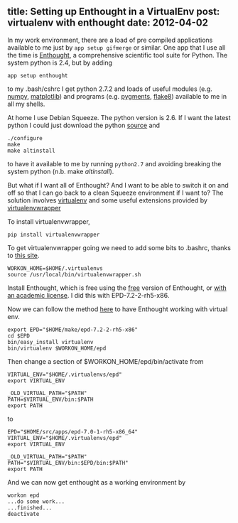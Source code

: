 title: Setting up Enthought in a VirtualEnv
post: virtualenv with enthought
date: 2012-04-02
---

In my work environment, there are a load of pre compiled applications
available to me just by `app setup gifmerge` or similar. One app that
I use all the time is [Enthought][], a comprehensive scientific tool
suite for Python. The system python is 2.4, but by adding

    app setup enthought

to my .bash/cshrc I get python 2.7.2 and loads of useful modules (e.g.
[numpy][], [matplotlib][]) and programs (e.g. [pygments][], [flake8][])
available to me in all my shells.

[Enthought]: www.enthought.com
[numpy]: http://numpy.scipy.org/
[matplotlib]: http://matplotlib.sourceforge.net/
[pygments]: http://pygments.org/
[flake8]: http://pypi.python.org/pypi/flake8

At home I use Debian Squeeze. The python version is 2.6. If I want the
latest python I could just download the python [source][python2.7.2]
and

    ./configure
    make
    make altinstall

to have it available to me by running `python2.7` and avoiding breaking
the system python (n.b. make *altinstall*).

[python2.7.2]: http://www.python.org/ftp/python/2.7.2/Python-2.7.2.tgz

But what if I want all of Enthought? And I want to be able to switch it on 
and off so that I can go back to a clean Squeeze environment if I want to? 
The solution involves [virtualenv][ve] and some useful extensions provided 
by [virtualenvwrapper][vew]

[ve]: http://pypi.python.org/pypi/virtualenv/
[vew]: http://pypi.python.org/pypi/virtualenvwrapper/

To install virtualenvwrapper,

    pip install virtualenvwrapper

To get virtualenvwrapper going we need to add some bits to .bashrc, thanks
to [this site][jontourage].

    WORKON_HOME=$HOME/.virtualenvs
    source /usr/local/bin/virtualenvwrapper.sh

[jontourage]: http://jontourage.com/2011/02/09/virtualenv-pip-basics/

Install Enthought, which is free using the [free][free-epd] version of 
Enthought, or [with an academic license][academic-epd]. I did this with
EPD-7.2-2-rh5-x86.

[free-epd]: http://www.enthought.com/products/epd_free.php
[academic-epd]: http://www.enthought.com/products/edudownload.php

Now we can follow the method [here][decomposition] to have Enthought working
with virtual env.

[decomposition]: http://seanjtaylor.com/2011/03/03/getting-epd-to-play-nicely-with-virtual-environments/

    export EPD="$HOME/make/epd-7.2-2-rh5-x86"
    cd $EPD
    bin/easy_install virtualenv
    bin/virtualenv $WORKON_HOME/epd

Then change a section of $WORKON_HOME/epd/bin/activate from

    VIRTUAL_ENV="$HOME/.virtualenvs/epd"
    export VIRTUAL_ENV

    _OLD_VIRTUAL_PATH="$PATH"
    PATH=$VIRTUAL_ENV/bin:$PATH
    export PATH

to

    EPD="$HOME/src/apps/epd-7.0-1-rh5-x86_64"
    VIRTUAL_ENV="$HOME/.virtualenvs/epd"
    export VIRTUAL_ENV

    _OLD_VIRTUAL_PATH="$PATH"
    PATH="$VIRTUAL_ENV/bin:$EPD/bin:$PATH"
    export PATH 

And we can now get enthought as a working environment by

    workon epd
    ...do some work...
    ...finished...
    deactivate


